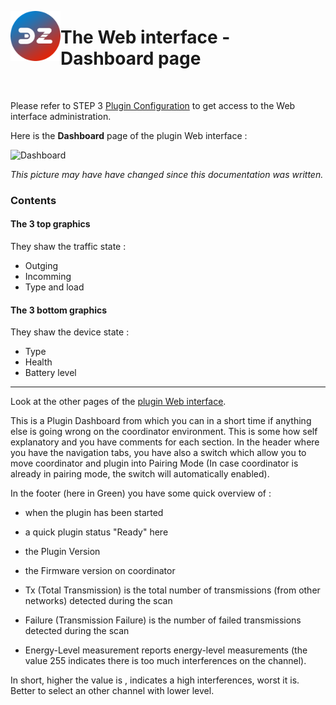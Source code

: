 <a href="Home.md"><img align="left" width="80" height="80" src="../Images/zigbee4domoticz-logo.png" alt="Logo"></a>

# The Web interface - Dashboard page

</br>

Please refer to STEP 3 [Plugin Configuration](Plugin_Configuration.md) to get access to the Web interface administration.

Here is the __Dashboard__ page of the plugin Web interface :

![Dashboard](Images/EN_WebUI-Dashboard.png)

*This picture may have have changed since this documentation was written.*

### Contents

#### The 3 top graphics

They shaw the traffic state :
* Outging
* Incomming
* Type and load

#### The 3 bottom graphics

They shaw the device state :
* Type
* Health
* Battery level

------------------------------------------------
Look at the other pages of the [plugin Web interface](Home.md#plugins-web-interface).


This is a Plugin Dashboard from which you can in a short time if anything else is going wrong on the coordinator environment.
This is some how self explanatory and you have comments for each section.
In the header where you have the navigation tabs, you have also a switch which allow you to move coordinator and plugin into Pairing Mode (In case coordinator is already in pairing mode, the switch will automatically enabled).

In the footer (here in Green) you have some quick overview of :
* when the plugin has been started
* a quick plugin status "Ready" here
* the Plugin Version
* the Firmware version on coordinator

* Tx (Total Transmission) is the total number of transmissions (from other networks) detected during the scan
* Failure (Transmission Failure) is the number of failed transmissions detected during the scan
* Energy-Level measurement reports energy-level measurements (the value 255 indicates there is too much interferences on the channel).

In short, higher the value is , indicates a high interferences, worst it is. Better to select an other channel with lower level.
